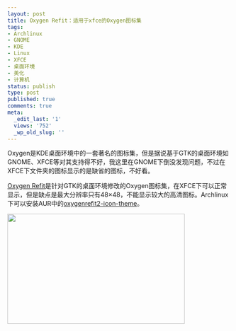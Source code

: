 ```yaml
---
layout: post
title: Oxygen Refit：适用于xfce的Oxygen图标集
tags:
- Archlinux
- GNOME
- KDE
- Linux
- XFCE
- 桌面环境
- 美化
- 计算机
status: publish
type: post
published: true
comments: true
meta:
  _edit_last: '1'
  views: '752'
  _wp_old_slug: ''
---
```

Oxygen是KDE桌面环境中的一套著名的图标集，但是据说基于GTK的桌面环境如GNOME、XFCE等对其支持得不好，我这里在GNOME下倒没发现问题，不过在XFCE下文件夹的图标显示的是缺省的图标，不好看。

<a href="http://gnome-look.org/content/show.php/Oxygen+Refit+2?content=79756">Oxygen Refit</a>是针对GTK的桌面环境修改的Oxygen图标集，在XFCE下可以正常显示，但是缺点是最大分辨率只有48×48，不能显示较大的高清图标。Archlinux下可以安装AUR中的<a href="http://aur.archlinux.org/packages.php?ID=18673">oxygenrefit2-icon-theme</a>。

<a href="http://picasaweb.google.com/lh/photo/cURosgqNAesp47LgLj4LpA?feat=embedwebsite"><img src="http://lh5.ggpht.com/_ceUJ_lBTHzc/TPJ4grT0drI/AAAAAAAABf0/R22H_Nv6kbA/s400/2010-11-28.23%3A33%3A01.-usr-share-icons-oxygen-256x256-places%20%28%E9%A1%AF%E7%A4%BA%E7%B8%AE%E5%9C%96%29%20.01.png" height="249" width="400" /></a>
